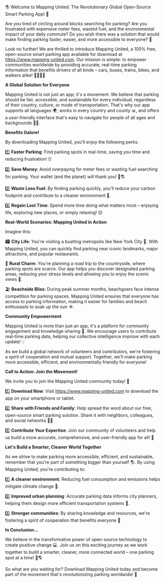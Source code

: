 🌎 Welcome to Mapping United: The Revolutionary Global Open-Source Smart Parking App! 🚀

Are you tired of circling around blocks searching for parking? Are you frustrated with expensive meter fees, wasted fuel, and the environmental impact of your daily commute? Do you wish there was a solution that would make finding parking faster, easier, and more accessible to everyone? 🤔

Look no further! We are thrilled to introduce Mapping United, a 100% free, open-source smart parking app available for download at https://www.mapping-united.com. Our mission is simple: to empower communities worldwide by providing accurate, real-time parking information that benefits drivers of all kinds – cars, buses, trains, bikes, and walkers alike! 🚶‍♀️🚌🚂

**A Global Solution for Everyone**

Mapping United is not just an app; it's a movement. We believe that parking should be fair, accessible, and sustainable for every individual, regardless of their country, culture, or mode of transportation. That's why our app supports all languages 🌍, works in every country and county 📊, and offers a user-friendly interface that's easy to navigate for people of all ages and backgrounds 👩‍👦.

**Benefits Galore!**

By downloading Mapping United, you'll enjoy the following perks:

1️⃣ **Faster Parking**: Find parking spots in real-time, saving you time and reducing frustration! ⏰

2️⃣ **Save Money**: Avoid overpaying for meter fees or wasting fuel searching for parking. Your wallet (and the planet) will thank you! 💸🌎

3️⃣ **Waste Less Fuel**: By finding parking quickly, you'll reduce your carbon footprint and contribute to a cleaner environment 🌿.

4️⃣ **Regain Lost Time**: Spend more time doing what matters most – enjoying life, exploring new places, or simply relaxing! 😌

**Real-World Scenarios: Mapping United in Action**

Imagine this:

🏙️ **City Life**: You're visiting a bustling metropolis like New York City 🗽️. With Mapping United, you can quickly find parking near iconic landmarks, major attractions, and popular restaurants.

🚂 **Rural Charm**: You're planning a road trip to the countryside, where parking spots are scarce. Our app helps you discover designated parking areas, reducing your stress levels and allowing you to enjoy the scenic views 🌄.

🏖️ **Beachside Bliss**: During peak summer months, beachgoers face intense competition for parking spaces. Mapping United ensures that everyone has access to parking information, making it easier for families and beach enthusiasts to soak up the sun ☀️.

**Community Empowerment**

Mapping United is more than just an app; it's a platform for community engagement and knowledge-sharing 🤝. We encourage users to contribute real-time parking data, helping our collective intelligence improve with each update! 💡

As we build a global network of volunteers and contributors, we're fostering a spirit of cooperation and mutual support. Together, we'll make parking more accessible, efficient, and environmentally friendly for everyone!

**Call to Action: Join the Movement!**

We invite you to join the Mapping United community today! 🌟

1️⃣ **Download Now**: Visit https://www.mapping-united.com to download the app on your smartphone or tablet.

2️⃣ **Share with Friends and Family**: Help spread the word about our free, open-source smart parking solution. Share it with neighbors, colleagues, and social networks 📱👥

3️⃣ **Contribute Your Expertise**: Join our community of volunteers and help us build a more accurate, comprehensive, and user-friendly app for all! 💼

**Let's Build a Smarter, Cleaner World Together**

As we strive to make parking more accessible, efficient, and sustainable, remember that you're part of something bigger than yourself 🌎. By using Mapping United, you're contributing to:

1️⃣ **A cleaner environment**: Reducing fuel consumption and emissions helps mitigate climate change 🌿.

2️⃣ **Improved urban planning**: Accurate parking data informs city planners, helping them design more efficient transportation systems 🚧.

3️⃣ **Stronger communities**: By sharing knowledge and resources, we're fostering a spirit of cooperation that benefits everyone 🤝

**In Conclusion...**

We believe in the transformative power of open-source technology to create positive change 💻. Join us on this exciting journey as we work together to build a smarter, cleaner, more connected world – one parking spot at a time! 🚀🌎

So what are you waiting for? Download Mapping United today and become part of the movement that's revolutionizing parking worldwide! 🚀